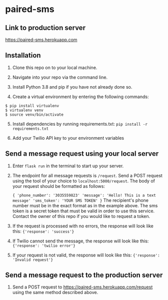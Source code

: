 # paired-sms
## Link to production server
https://paired-sms.herokuapp.com

## Installation

1. Clone this repo on to your local machine.

2. Navigate into your repo via the command line.

3. Install Python 3.8 and pip if you have not already done so.

4. Create a virtual environment by entering the following commands:
  ```
  $ pip install virtualenv
  $ virtualenv venv
  $ source venv/bin/activate
  ```
5. Install dependencies by running requirements.txt:
  `pip install -r requirements.txt`

6. Add your Twilio API key to your environment variables  


## Send a message request using your local server

1. Enter `flask run` in the terminal to start up your server.

2. The endpoint for all message requests is `/request`. Send a POST request using the
tool of your choice to `localhost:5000/request`. The body of your request should be formatted as
follows:

     ` {
          'phone_number': '3035559823'
          'message': 'Hello! This is a text message'
          'sms_token': 'YOUR SMS TOKEN'
        }
        `
The recipient's phone number must be in the exact format as in the example above. The sms token
is a secret token that must be valid in order to use this service. Contact the owner of this repo
if you would like to request a token.

3. If the request is processed with no errors, the response will look like this:
        ```
        {'response': 'success'}
        ```
4. If Twilio cannot send the message, the response will look like this:
        ```
        {'response': 'twilio error'}
        ```
5. If your request is not valid, the response will look like this:
        ```
        {'response': 'Invalid request'}
        ```

## Send a message request to the production server

1. Send a POST request to https://paired-sms.herokuapp.com/request using the same method described above.
